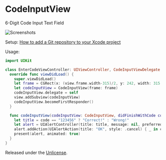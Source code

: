 # CodeInputView

6-Digit Code Input Text Field

![Screenshots][1]

Setup: [How to add a Git repository to your Xcode project][2]

Usage:

```swift
import UIKit

class EnterCodeViewController: UIViewController, CodeInputViewDelegate {
  override func viewDidLoad() {
    super.viewDidLoad()
    let frame = CGRect(x: (view.frame.width-315)/2, y: 242, width: 315, height: 60)
    let codeInputView = CodeInputView(frame: frame)
    codeInputView.delegate = self
    view.addSubview(codeInputView)
    codeInputView.becomeFirstResponder()
  }

  func codeInputView(codeInputView: CodeInputView, didFinishWithCode code: String) {
    let title = code == "123456" ? "Correct!" : "Wrong!"
    let alert = UIAlertController(title: title, message: nil, preferredStyle: .alert)
    alert.addAction(UIAlertAction(title: "OK", style: .cancel) { _ in codeInputView.clear() })
    present(alert, animated: true)
  }
}
```

Released under the [Unlicense][3].


  [1]: Screenshots.gif
  [2]: https://github.com/acani/Libraries
  [3]: http://unlicense.org
